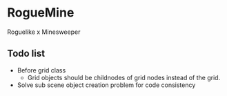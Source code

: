 # RogueMine
Roguelike x Minesweeper

## Todo list
- Before grid class
  - Grid objects should be childnodes of grid nodes instead of the grid.
- Solve sub scene object creation problem for code consistency
